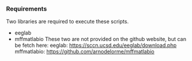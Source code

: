 ### Requirements
Two libraries are required to execute these scripts.
- eeglab
- mffmatlabio
These two are not provided on the github website, but can be fetch here:
eeglab: https://sccn.ucsd.edu/eeglab/download.php
mffmatlabio: https://github.com/arnodelorme/mffmatlabio